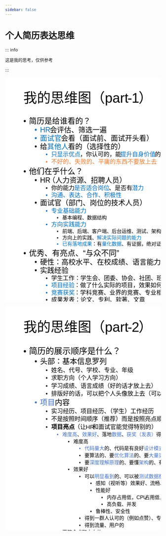 ```yaml
---
sidebar: false
---
```


# 个人简历表达思维

::: info

这是我的思考，仅供参考

:::

<div style="width: 100%; overflow:auto">
<svg xmlns="http://www.w3.org/2000/svg" xmlns:xlink="http://www.w3.org/1999/xlink" width="720" height="1040" overflow="auto"><g><rect x="0" y="0" width="720" height="1040" fill="#FFFFFF"/><text font-family="DengXian Light,DengXian Light_MSFontService,sans-serif" font-weight="300" font-size="44" transform="translate(59.1001 84)">我</text><text font-family="DengXian Light,DengXian Light_MSFontService,sans-serif" font-weight="300" font-size="44" transform="translate(103.1 84)">的思维图（</text><text font-family="Calibri Light,Calibri Light_MSFontService,sans-serif" font-weight="300" font-size="44" transform="translate(323.1 84)">part</text><text font-family="Calibri Light,Calibri Light_MSFontService,sans-serif" font-weight="300" font-size="44" transform="translate(396.267 84)">-</text><text font-family="Calibri Light,Calibri Light_MSFontService,sans-serif" font-weight="300" font-size="44" transform="translate(409.767 84)">1</text><text font-family="DengXian Light,DengXian Light_MSFontService,sans-serif" font-weight="300" font-size="44" transform="translate(432.1 84)">）</text><text font-family="Arial,Arial_MSFontService,sans-serif" font-weight="400" font-size="25" transform="translate(59.1001 152)">•</text><text font-family="DengXian,DengXian_MSFontService,sans-serif" font-weight="400" font-size="25" transform="translate(77.1001 152)">简历是给谁看的？</text><text fill="#0070C0" font-family="Arial,Arial_MSFontService,sans-serif" font-weight="400" font-size="23" transform="translate(95.1001 180)">•</text><text fill="#0070C0" font-family="Calibri,Calibri_MSFontService,sans-serif" font-weight="400" font-size="23" transform="translate(113.1 180)">HR</text><text font-family="DengXian,DengXian_MSFontService,sans-serif" font-weight="400" font-size="23" transform="translate(144.767 180)">会评估、筛选一遍</text><text fill="#0070C0" font-family="Arial,Arial_MSFontService,sans-serif" font-weight="400" font-size="23" transform="translate(95.1001 207)">•</text><text fill="#0070C0" font-family="DengXian,DengXian_MSFontService,sans-serif" font-weight="400" font-size="23" transform="translate(113.1 207)">面试官</text><text font-family="DengXian,DengXian_MSFontService,sans-serif" font-weight="400" font-size="23" transform="translate(181.1 207)">会看（面试前、面试开头看）</text><text font-family="Arial,Arial_MSFontService,sans-serif" font-weight="400" font-size="23" transform="translate(95.1001 234)">•</text><text font-family="DengXian,DengXian_MSFontService,sans-serif" font-weight="400" font-size="23" transform="translate(113.1 234)">给</text><text fill="#0070C0" font-family="DengXian,DengXian_MSFontService,sans-serif" font-weight="400" font-size="23" transform="translate(135.767 234)">其他人</text><text font-family="DengXian,DengXian_MSFontService,sans-serif" font-weight="400" font-size="23" transform="translate(203.767 234)">看的（选择性的）</text><text fill="#0070C0" font-family="Arial,Arial_MSFontService,sans-serif" font-weight="400" font-size="19" transform="translate(131.1 258)">•</text><text fill="#0070C0" font-family="DengXian,DengXian_MSFontService,sans-serif" font-weight="400" font-size="19" transform="translate(149.1 258)">只</text><text fill="#0070C0" font-family="DengXian,DengXian_MSFontService,sans-serif" font-weight="400" font-size="19" transform="translate(167.767 258)">显示优点</text><text font-family="DengXian,DengXian_MSFontService,sans-serif" font-weight="400" font-size="19" transform="translate(242.433 258)">，你认可的，能</text><text fill="#0070C0" font-family="DengXian,DengXian_MSFontService,sans-serif" font-weight="400" font-size="19" transform="translate(373.1 258)">提升自身价值</text><text font-family="DengXian,DengXian_MSFontService,sans-serif" font-weight="400" font-size="19" transform="translate(485.1 258)">的</text><text fill="#ED7D31" font-family="Arial,Arial_MSFontService,sans-serif" font-weight="400" font-size="19" transform="translate(131.1 282)">•</text><text fill="#ED7D31" font-family="DengXian,DengXian_MSFontService,sans-serif" font-weight="400" font-size="19" transform="translate(149.1 282)">不好的、失败的、平庸的东西不要放上去</text><text font-family="Arial,Arial_MSFontService,sans-serif" font-weight="400" font-size="25" transform="translate(59.1001 315)">•</text><text font-family="DengXian,DengXian_MSFontService,sans-serif" font-weight="400" font-size="25" transform="translate(77.1001 315)">他们在乎什么？</text><text font-family="Arial,Arial_MSFontService,sans-serif" font-weight="400" font-size="23" transform="translate(95.1001 343)">•</text><text font-family="Calibri,Calibri_MSFontService,sans-serif" font-weight="400" font-size="23" transform="translate(113.1 343)">HR</text><text font-family="DengXian,DengXian_MSFontService,sans-serif" font-weight="400" font-size="23" transform="translate(139.6 343)">（人力资源、招聘人员）</text><text font-family="Arial,Arial_MSFontService,sans-serif" font-weight="400" font-size="19" transform="translate(131.1 367)">•</text><text font-family="DengXian,DengXian_MSFontService,sans-serif" font-weight="400" font-size="19" transform="translate(149.1 367)">你</text><text font-family="DengXian,DengXian_MSFontService,sans-serif" font-weight="400" font-size="19" transform="translate(167.767 367)">的能力</text><text fill="#0070C0" font-family="DengXian,DengXian_MSFontService,sans-serif" font-weight="400" font-size="19" transform="translate(223.767 367)">是否适合岗位</text><text font-family="DengXian,DengXian_MSFontService,sans-serif" font-weight="400" font-size="19" transform="translate(335.767 367)">、是否有</text><text fill="#0070C0" font-family="DengXian,DengXian_MSFontService,sans-serif" font-weight="400" font-size="19" transform="translate(410.433 367)">潜力</text><text fill="#0070C0" font-family="Arial,Arial_MSFontService,sans-serif" font-weight="400" font-size="19" transform="translate(131.1 390)">•</text><text fill="#0070C0" font-family="DengXian,DengXian_MSFontService,sans-serif" font-weight="400" font-size="19" transform="translate(149.1 390)">沟通、表达、合作、积极性</text><text font-family="Arial,Arial_MSFontService,sans-serif" font-weight="400" font-size="23" transform="translate(95.1001 416)">•</text><text font-family="DengXian,DengXian_MSFontService,sans-serif" font-weight="400" font-size="23" transform="translate(113.1 416)">面试官（部门、岗位的技术人员）</text><text fill="#0070C0" font-family="Arial,Arial_MSFontService,sans-serif" font-weight="400" font-size="19" transform="translate(131.1 441)">•</text><text fill="#0070C0" font-family="DengXian,DengXian_MSFontService,sans-serif" font-weight="400" font-size="19" transform="translate(149.1 441)">专业基础能力</text><text font-family="Arial,Arial_MSFontService,sans-serif" font-weight="400" font-size="16" transform="translate(167.1 462)">•</text><text font-family="DengXian,DengXian_MSFontService,sans-serif" font-weight="400" font-size="16" transform="translate(185.1 462)">基本编程、数据结构</text><text fill="#0070C0" font-family="Arial,Arial_MSFontService,sans-serif" font-weight="400" font-size="19" transform="translate(131.1 485)">•</text><text fill="#0070C0" font-family="DengXian,DengXian_MSFontService,sans-serif" font-weight="400" font-size="19" transform="translate(149.1 485)">方向实践能力</text><text font-family="Arial,Arial_MSFontService,sans-serif" font-weight="400" font-size="16" transform="translate(167.1 506)">•</text><text font-family="DengXian,DengXian_MSFontService,sans-serif" font-weight="400" font-size="16" transform="translate(185.1 506)">前端、后端、客户端、后台运维、测试、架构</text><text font-family="Arial,Arial_MSFontService,sans-serif" font-weight="400" font-size="16" transform="translate(167.1 527)">•</text><text font-family="DengXian,DengXian_MSFontService,sans-serif" font-weight="400" font-size="16" transform="translate(185.1 527)">方向上的实践、</text><text fill="#0070C0" font-family="DengXian,DengXian_MSFontService,sans-serif" font-weight="400" font-size="16" transform="translate(297.1 527)">解决实际问题的</text><text fill="#0070C0" font-family="DengXian,DengXian_MSFontService,sans-serif" font-weight="400" font-size="16" transform="translate(409.1 527)">能力</text><text fill="#0070C0" font-family="Arial,Arial_MSFontService,sans-serif" font-weight="400" font-size="16" transform="translate(167.1 547)">•</text><text fill="#0070C0" font-family="DengXian,DengXian_MSFontService,sans-serif" font-weight="400" font-size="16" transform="translate(185.1 547)">已</text><text fill="#0070C0" font-family="DengXian,DengXian_MSFontService,sans-serif" font-weight="400" font-size="16" transform="translate(201.1 547)">有落地成果</text><text font-family="DengXian,DengXian_MSFontService,sans-serif" font-weight="400" font-size="16" transform="translate(281.1 547)">：有</text><text fill="#0070C0" font-family="DengXian,DengXian_MSFontService,sans-serif" font-weight="400" font-size="16" transform="translate(313.1 547)">量化数据</text><text font-family="DengXian,DengXian_MSFontService,sans-serif" font-weight="400" font-size="16" transform="translate(377.1 547)">、有证据，绝对证明你的能力</text><text font-family="Arial,Arial_MSFontService,sans-serif" font-weight="400" font-size="25" transform="translate(59.1001 580)">•</text><text font-family="DengXian,DengXian_MSFontService,sans-serif" font-weight="400" font-size="25" transform="translate(77.1001 580)">优秀、有亮点、“与众不同”</text><text font-family="Arial,Arial_MSFontService,sans-serif" font-weight="400" font-size="23" transform="translate(95.1001 608)">•</text><text font-family="DengXian,DengXian_MSFontService,sans-serif" font-weight="400" font-size="23" transform="translate(113.1 608)">硬性：高校水平、在校成绩、语言能力、证书</text><text font-family="Arial,Arial_MSFontService,sans-serif" font-weight="400" font-size="23" transform="translate(95.1001 635)">•</text><text font-family="DengXian,DengXian_MSFontService,sans-serif" font-weight="400" font-size="23" transform="translate(113.1 635)">实践经验</text><text font-family="Arial,Arial_MSFontService,sans-serif" font-weight="400" font-size="19" transform="translate(131.1 659)">•</text><text font-family="DengXian,DengXian_MSFontService,sans-serif" font-weight="400" font-size="19" transform="translate(149.1 659)">学生</text><text font-family="DengXian,DengXian_MSFontService,sans-serif" font-weight="400" font-size="19" transform="translate(186.433 659)">工作：学生会、团委、协会、社团、班委等</text><text fill="#0070C0" font-family="Arial,Arial_MSFontService,sans-serif" font-weight="400" font-size="19" transform="translate(131.1 682)">•</text><text fill="#0070C0" font-family="DengXian,DengXian_MSFontService,sans-serif" font-weight="400" font-size="19" transform="translate(149.1 682)">项目</text><text fill="#0070C0" font-family="DengXian,DengXian_MSFontService,sans-serif" font-weight="400" font-size="19" transform="translate(186.433 682)">经验</text><text font-family="DengXian,DengXian_MSFontService,sans-serif" font-weight="400" font-size="19" transform="translate(223.767 682)">：做了什么实际的项目，效果如何（看得到）</text><text fill="#0070C0" font-family="Arial,Arial_MSFontService,sans-serif" font-weight="400" font-size="19" transform="translate(131.1 706)">•</text><text fill="#0070C0" font-family="DengXian,DengXian_MSFontService,sans-serif" font-weight="400" font-size="19" transform="translate(149.1 706)">竞赛获奖</text><text font-family="DengXian,DengXian_MSFontService,sans-serif" font-weight="400" font-size="19" transform="translate(223.767 706)">：学科竞赛、业界的竞赛、专业相关</text><text font-family="Arial,Arial_MSFontService,sans-serif" font-weight="400" font-size="19" transform="translate(131.1 729)">•</text><text font-family="DengXian,DengXian_MSFontService,sans-serif" font-weight="400" font-size="19" transform="translate(149.1 729)">成果发表：论文、专利、软著、文章</text><text font-family="Arial,Arial_MSFontService,sans-serif" font-weight="400" font-size="19" transform="translate(131.1 752)">•</text><text font-family="DengXian,DengXian_MSFontService,sans-serif" font-weight="400" font-size="19" transform="translate(149.1 752)">其他荣誉：学校给的、学院给的、行业给的</text><text font-family="Arial,Arial_MSFontService,sans-serif" font-weight="400" font-size="25" transform="translate(59.1001 785)">•</text><text font-family="DengXian,DengXian_MSFontService,sans-serif" font-weight="400" font-size="25" transform="translate(77.1001 785)">简历的展示顺序是什么？</text><text fill="#0070C0" font-family="Arial,Arial_MSFontService,sans-serif" font-weight="400" font-size="23" transform="translate(95.1001 813)">•</text><text fill="#0070C0" font-family="DengXian,DengXian_MSFontService,sans-serif" font-weight="400" font-size="23" transform="translate(113.1 813)">金字塔原则</text><text font-family="DengXian,DengXian_MSFontService,sans-serif" font-weight="400" font-size="23" transform="translate(226.433 813)">（分点、逻辑顺序、层次顺序）</text><text font-family="Arial,Arial_MSFontService,sans-serif" font-weight="400" font-size="23" transform="translate(95.1001 840)">•</text><text font-family="DengXian,DengXian_MSFontService,sans-serif" font-weight="400" font-size="23" transform="translate(113.1 840)">具体</text><text font-family="DengXian,DengXian_MSFontService,sans-serif" font-weight="400" font-size="23" transform="translate(158.433 840)">来说：看</text><text font-family="Calibri,Calibri_MSFontService,sans-serif" font-weight="400" font-size="23" transform="translate(254.267 840)">part</text><text font-family="Calibri,Calibri_MSFontService,sans-serif" font-weight="400" font-size="23" transform="translate(292.433 840)">-</text><text font-family="Calibri,Calibri_MSFontService,sans-serif" font-weight="400" font-size="23" transform="translate(299.433 840)">2</text><text font-family="Arial,Arial_MSFontService,sans-serif" font-weight="400" font-size="25" transform="translate(59.1001 875)">•</text><text font-family="DengXian,DengXian_MSFontService,sans-serif" font-weight="400" font-size="25" transform="translate(77.1001 875)">样式：不要太多空白，珍惜一页纸空间</text><text font-family="Arial,Arial_MSFontService,sans-serif" font-weight="400" font-size="23" transform="translate(95.1001 902)">•</text><text font-family="DengXian,DengXian_MSFontService,sans-serif" font-weight="400" font-size="23" transform="translate(113.1 902)">简要（不要说“大白话”，提关键点），格式整齐</text><text font-family="Arial,Arial_MSFontService,sans-serif" font-weight="400" font-size="23" transform="translate(95.1001 929)">•</text><text font-family="DengXian,DengXian_MSFontService,sans-serif" font-weight="400" font-size="23" transform="translate(113.1 929)">用</text><text font-family="DengXian,DengXian_MSFontService,sans-serif" font-weight="400" font-size="23" transform="translate(135.767 929)">词统一，中英文排版清晰、样式统一（字体颜色大小）</text></g></svg>


<svg xmlns="http://www.w3.org/2000/svg" xmlns:xlink="http://www.w3.org/1999/xlink" width="720" height="1040" overflow="auto"><g><rect x="0" y="0" width="720" height="1040" fill="#FFFFFF"/><text font-family="DengXian Light,DengXian Light_MSFontService,sans-serif" font-weight="300" font-size="44" transform="translate(59.1001 84)">我的思维图（</text><text font-family="Calibri Light,Calibri Light_MSFontService,sans-serif" font-weight="300" font-size="44" transform="translate(323.1 84)">part</text><text font-family="Calibri Light,Calibri Light_MSFontService,sans-serif" font-weight="300" font-size="44" transform="translate(396.267 84)">-</text><text font-family="Calibri Light,Calibri Light_MSFontService,sans-serif" font-weight="300" font-size="44" transform="translate(409.767 84)">2</text><text font-family="DengXian Light,DengXian Light_MSFontService,sans-serif" font-weight="300" font-size="44" transform="translate(432.1 84)">）</text><text font-family="Arial,Arial_MSFontService,sans-serif" font-weight="400" font-size="27" transform="translate(59.1001 156)">•</text><text font-family="DengXian,DengXian_MSFontService,sans-serif" font-weight="400" font-size="27" transform="translate(77.1001 156)">简历的展示顺序是什么？</text><text font-family="Arial,Arial_MSFontService,sans-serif" font-weight="400" font-size="24" transform="translate(95.1001 188)">•</text><text font-family="DengXian,DengXian_MSFontService,sans-serif" font-weight="400" font-size="24" transform="translate(113.1 188)">头部</text><text font-family="DengXian,DengXian_MSFontService,sans-serif" font-weight="400" font-size="24" transform="translate(161.1 188)">：基本信息罗列</text><text font-family="Arial,Arial_MSFontService,sans-serif" font-weight="400" font-size="19" transform="translate(131.1 215)">•</text><text font-family="DengXian,DengXian_MSFontService,sans-serif" font-weight="400" font-size="19" transform="translate(149.1 215)">姓名、代号、学校、专业、年级</text><text font-family="Arial,Arial_MSFontService,sans-serif" font-weight="400" font-size="19" transform="translate(131.1 240)">•</text><text font-family="DengXian,DengXian_MSFontService,sans-serif" font-weight="400" font-size="19" transform="translate(149.1 240)">求职方向（个人学习方向）</text><text font-family="Arial,Arial_MSFontService,sans-serif" font-weight="400" font-size="19" transform="translate(131.1 266)">•</text><text font-family="DengXian,DengXian_MSFontService,sans-serif" font-weight="400" font-size="19" transform="translate(149.1 266)">学习成绩、语言成绩（好的话才放上去）</text><text font-family="Arial,Arial_MSFontService,sans-serif" font-weight="400" font-size="19" transform="translate(131.1 291)">•</text><text font-family="DengXian,DengXian_MSFontService,sans-serif" font-weight="400" font-size="19" transform="translate(149.1 291)">排版好的话，可以把个人头像放上去（可以提升印象）</text><text fill="#4472C4" font-family="Arial,Arial_MSFontService,sans-serif" font-weight="400" font-size="24" transform="translate(95.1001 321)">•</text><text fill="#4472C4" font-family="DengXian,DengXian_MSFontService,sans-serif" font-weight="400" font-size="24" transform="translate(113.1 321)">项目</text><text font-family="DengXian,DengXian_MSFontService,sans-serif" font-weight="400" font-size="24" transform="translate(161.1 321)">内容</text><text font-family="Arial,Arial_MSFontService,sans-serif" font-weight="400" font-size="19" transform="translate(131.1 348)">•</text><text font-family="DengXian,DengXian_MSFontService,sans-serif" font-weight="400" font-size="19" transform="translate(149.1 348)">实习经历、项目经历、（学生）工作经历</text><text font-family="Arial,Arial_MSFontService,sans-serif" font-weight="400" font-size="19" transform="translate(131.1 373)">•</text><text font-family="DengXian,DengXian_MSFontService,sans-serif" font-weight="400" font-size="19" transform="translate(149.1 373)">不是</text><text font-family="DengXian,DengXian_MSFontService,sans-serif" font-weight="400" font-size="19" transform="translate(186.433 373)">按照时间顺序（推荐）而是按照亮点顺序</text><text font-family="Arial,Arial_MSFontService,sans-serif" font-weight="400" font-size="19" transform="translate(131.1 399)">•</text><text font-family="DengXian,DengXian_MSFontService,sans-serif" font-weight="700" font-size="19" transform="translate(149.1 399)">项目亮点</text><text font-family="DengXian,DengXian_MSFontService,sans-serif" font-weight="400" font-size="19" transform="translate(223.767 399)">（让</text><text font-family="Calibri,Calibri_MSFontService,sans-serif" font-weight="400" font-size="19" transform="translate(261.1 399)">HR</text><text font-family="DengXian,DengXian_MSFontService,sans-serif" font-weight="400" font-size="19" transform="translate(282.933 399)">和面试官能觉得特别的）</text><text fill="#4472C4" font-family="Arial,Arial_MSFontService,sans-serif" font-weight="400" font-size="16" transform="translate(167.1 422)">•</text><text fill="#4472C4" font-family="DengXian,DengXian_MSFontService,sans-serif" font-weight="400" font-size="16" transform="translate(185.1 422)">难度</text><text fill="#4472C4" font-family="DengXian,DengXian_MSFontService,sans-serif" font-weight="400" font-size="16" transform="translate(217.1 422)">高</text><text font-family="DengXian,DengXian_MSFontService,sans-serif" font-weight="400" font-size="16" transform="translate(233.1 422)">、</text><text fill="#4472C4" font-family="DengXian,DengXian_MSFontService,sans-serif" font-weight="400" font-size="16" transform="translate(249.1 422)">效果好</text><text font-family="DengXian,DengXian_MSFontService,sans-serif" font-weight="400" font-size="16" transform="translate(297.1 422)">、落地</text><text fill="#4472C4" font-family="DengXian,DengXian_MSFontService,sans-serif" font-weight="400" font-size="16" transform="translate(345.1 422)">数据</text><text font-family="DengXian,DengXian_MSFontService,sans-serif" font-weight="400" font-size="16" transform="translate(377.1 422)">、</text><text fill="#4472C4" font-family="DengXian,DengXian_MSFontService,sans-serif" font-weight="400" font-size="16" transform="translate(393.1 422)">获奖（发表）</text><text font-family="DengXian,DengXian_MSFontService,sans-serif" font-weight="400" font-size="16" transform="translate(489.1 422)">得到认可的</text><text font-family="Arial,Arial_MSFontService,sans-serif" font-weight="400" font-size="16" transform="translate(203.1 445)">•</text><text font-family="DengXian,DengXian_MSFontService,sans-serif" font-weight="400" font-size="16" transform="translate(221.1 445)">难度</text><text font-family="DengXian,DengXian_MSFontService,sans-serif" font-weight="400" font-size="16" transform="translate(253.1 445)">高</text><text fill="#4472C4" font-family="Arial,Arial_MSFontService,sans-serif" font-weight="400" font-size="16" transform="translate(239.1 467)">•</text><text fill="#4472C4" font-family="DengXian,DengXian_MSFontService,sans-serif" font-weight="400" font-size="16" transform="translate(257.1 467)">代码量大</text><text font-family="DengXian,DengXian_MSFontService,sans-serif" font-weight="400" font-size="16" transform="translate(321.1 467)">的、代码是有良好</text><text fill="#4472C4" font-family="DengXian,DengXian_MSFontService,sans-serif" font-weight="400" font-size="16" transform="translate(449.1 467)">设计模式</text><text font-family="DengXian,DengXian_MSFontService,sans-serif" font-weight="400" font-size="16" transform="translate(513.1 467)">的</text><text font-family="Arial,Arial_MSFontService,sans-serif" font-weight="400" font-size="16" transform="translate(239.1 490)">•</text><text font-family="DengXian,DengXian_MSFontService,sans-serif" font-weight="400" font-size="16" transform="translate(257.1 490)">要算法的、要</text><text fill="#4472C4" font-family="DengXian,DengXian_MSFontService,sans-serif" font-weight="400" font-size="16" transform="translate(353.1 490)">优化算法</text><text font-family="DengXian,DengXian_MSFontService,sans-serif" font-weight="400" font-size="16" transform="translate(417.1 490)">的、要</text><text fill="#4472C4" font-family="DengXian,DengXian_MSFontService,sans-serif" font-weight="400" font-size="16" transform="translate(465.1 490)">大量实验</text><text font-family="DengXian,DengXian_MSFontService,sans-serif" font-weight="400" font-size="16" transform="translate(529.1 490)">的</text><text font-family="Arial,Arial_MSFontService,sans-serif" font-weight="400" font-size="16" transform="translate(239.1 513)">•</text><text font-family="DengXian,DengXian_MSFontService,sans-serif" font-weight="400" font-size="16" transform="translate(257.1 513)">要</text><text fill="#4472C4" font-family="DengXian,DengXian_MSFontService,sans-serif" font-weight="400" font-size="16" transform="translate(273.1 513)">深度理解原理</text><text font-family="DengXian,DengXian_MSFontService,sans-serif" font-weight="400" font-size="16" transform="translate(369.1 513)">的、要懂</text><text fill="#4472C4" font-family="DengXian,DengXian_MSFontService,sans-serif" font-weight="400" font-size="16" transform="translate(433.1 513)">架构</text><text font-family="DengXian,DengXian_MSFontService,sans-serif" font-weight="400" font-size="16" transform="translate(465.1 513)">的、有</text><text fill="#4472C4" font-family="DengXian,DengXian_MSFontService,sans-serif" font-weight="400" font-size="16" transform="translate(513.1 513)">创意</text><text font-family="DengXian,DengXian_MSFontService,sans-serif" font-weight="400" font-size="16" transform="translate(545.1 513)">的</text><text font-family="Arial,Arial_MSFontService,sans-serif" font-weight="400" font-size="16" transform="translate(203.1 535)">•</text><text font-family="DengXian,DengXian_MSFontService,sans-serif" font-weight="400" font-size="16" transform="translate(221.1 535)">效果</text><text font-family="DengXian,DengXian_MSFontService,sans-serif" font-weight="400" font-size="16" transform="translate(253.1 535)">好</text><text font-family="Arial,Arial_MSFontService,sans-serif" font-weight="400" font-size="16" transform="translate(239.1 558)">•</text><text font-family="DengXian,DengXian_MSFontService,sans-serif" font-weight="400" font-size="16" transform="translate(257.1 558)">可以</text><text fill="#4472C4" font-family="DengXian,DengXian_MSFontService,sans-serif" font-weight="400" font-size="16" transform="translate(289.1 558)">明显看到</text><text font-family="DengXian,DengXian_MSFontService,sans-serif" font-weight="400" font-size="16" transform="translate(353.1 558)">的、可以被</text><text fill="#4472C4" font-family="DengXian,DengXian_MSFontService,sans-serif" font-weight="400" font-size="16" transform="translate(433.1 558)">测试数据衡量</text><text font-family="DengXian,DengXian_MSFontService,sans-serif" font-weight="400" font-size="16" transform="translate(529.1 558)">的</text><text font-family="Arial,Arial_MSFontService,sans-serif" font-weight="400" font-size="16" transform="translate(275.1 580)">•</text><text font-family="DengXian,DengXian_MSFontService,sans-serif" font-weight="400" font-size="16" transform="translate(293.1 580)">感知（视听等）效果好、流畅、高级感</text><text font-family="Arial,Arial_MSFontService,sans-serif" font-weight="400" font-size="16" transform="translate(275.1 603)">•</text><text font-family="DengXian,DengXian_MSFontService,sans-serif" font-weight="400" font-size="16" transform="translate(293.1 603)">性能</text><text font-family="DengXian,DengXian_MSFontService,sans-serif" font-weight="400" font-size="16" transform="translate(325.1 603)">好</text><text font-family="Arial,Arial_MSFontService,sans-serif" font-weight="400" font-size="16" transform="translate(311.1 626)">•</text><text font-family="DengXian,DengXian_MSFontService,sans-serif" font-weight="400" font-size="16" transform="translate(329.1 626)">内存占用低，</text><text font-family="Calibri,Calibri_MSFontService,sans-serif" font-weight="400" font-size="16" transform="translate(425.1 626)">CPU</text><text font-family="DengXian,DengXian_MSFontService,sans-serif" font-weight="400" font-size="16" transform="translate(452.267 626)">占用低，省电</text><text font-family="Arial,Arial_MSFontService,sans-serif" font-weight="400" font-size="16" transform="translate(311.1 648)">•</text><text font-family="DengXian,DengXian_MSFontService,sans-serif" font-weight="400" font-size="16" transform="translate(329.1 648)">高负载、并发</text><text font-family="Arial,Arial_MSFontService,sans-serif" font-weight="400" font-size="16" transform="translate(275.1 671)">•</text><text font-family="DengXian,DengXian_MSFontService,sans-serif" font-weight="400" font-size="16" transform="translate(293.1 671)">鲁棒性、安全性</text><text font-family="Arial,Arial_MSFontService,sans-serif" font-weight="400" font-size="16" transform="translate(239.1 693)">•</text><text font-family="DengXian,DengXian_MSFontService,sans-serif" font-weight="400" font-size="16" transform="translate(257.1 693)">得到一群人认可的（例如点赞）、专家认可</text><text font-family="Arial,Arial_MSFontService,sans-serif" font-weight="400" font-size="16" transform="translate(239.1 716)">•</text><text font-family="DengXian,DengXian_MSFontService,sans-serif" font-weight="400" font-size="16" transform="translate(257.1 716)">得到流量、用户的</text><text font-family="Arial,Arial_MSFontService,sans-serif" font-weight="400" font-size="16" transform="translate(167.1 739)">•</text><text font-family="DengXian,DengXian_MSFontService,sans-serif" font-weight="400" font-size="16" transform="translate(185.1 739)">要符合求职方向的</text><text fill="#ED7D31" font-family="Arial,Arial_MSFontService,sans-serif" font-weight="400" font-size="19" transform="translate(131.1 763)">•</text><text fill="#ED7D31" font-family="DengXian,DengXian_MSFontService,sans-serif" font-weight="400" font-size="19" transform="translate(149.1 763)">重点提及技术（简要原理和思路的关键词）</text><text fill="#ED7D31" font-family="Arial,Arial_MSFontService,sans-serif" font-weight="400" font-size="19" transform="translate(131.1 789)">•</text><text fill="#ED7D31" font-family="DengXian,DengXian_MSFontService,sans-serif" font-weight="400" font-size="19" transform="translate(149.1 789)">重点提及</text><text fill="#ED7D31" font-family="DengXian,DengXian_MSFontService,sans-serif" font-weight="400" font-size="19" transform="translate(223.767 789)">难度、效果、最终成果</text><text font-family="Arial,Arial_MSFontService,sans-serif" font-weight="400" font-size="19" transform="translate(131.1 814)">•</text><text font-family="DengXian,DengXian_MSFontService,sans-serif" font-weight="400" font-size="19" transform="translate(149.1 814)">不能只说你在什么位置（称号），最重要是做了什么，效果怎</text><text font-family="DengXian,DengXian_MSFontService,sans-serif" font-weight="400" font-size="19" transform="translate(149.1 835)">样，以突出能力强，突出岗位符合</text><text font-family="Arial,Arial_MSFontService,sans-serif" font-weight="400" font-size="24" transform="translate(95.1001 864)">•</text><text font-family="DengXian,DengXian_MSFontService,sans-serif" font-weight="400" font-size="24" transform="translate(113.1 864)">尾部</text><text font-family="Arial,Arial_MSFontService,sans-serif" font-weight="400" font-size="19" transform="translate(131.1 891)">•</text><text font-family="DengXian,DengXian_MSFontService,sans-serif" font-weight="400" font-size="19" transform="translate(149.1 891)">罗列能力点（可以）：编程语言、办公（工具）、多媒体</text><text font-family="Arial,Arial_MSFontService,sans-serif" font-weight="400" font-size="19" transform="translate(131.1 917)">•</text><text font-family="DengXian,DengXian_MSFontService,sans-serif" font-weight="400" font-size="19" transform="translate(149.1 917)">一两句</text><text font-family="DengXian,DengXian_MSFontService,sans-serif" font-weight="400" font-size="19" transform="translate(205.1 917)">话体现：合作能力强、有积极性、有热情、有期待</text></g></svg>

</div>